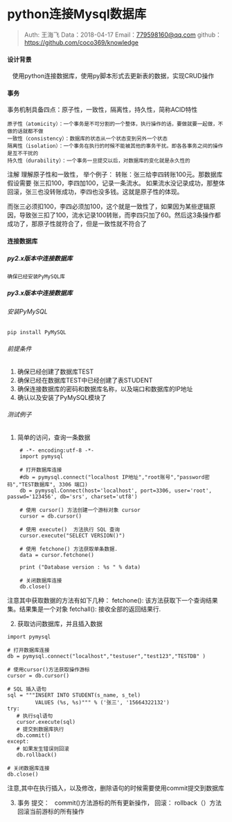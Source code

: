 
# python连接Mysql数据库

>Auth: 王海飞
>Data：2018-04-17
>Email：779598160@qq.com
>github：https://github.com/coco369/knowledge

#### 设计背景
    使用python连接数据库，使用py脚本形式去更新表的数据，实现CRUD操作
#### 事务
事务机制具备四点：原子性，一致性，隔离性，持久性，简称ACID特性

```
原子性（atomicity）：一个事务是不可分割的一个整体，执行操作的话，要做就要一起做，不做的话就都不做
一致性（consistency）：数据库的状态从一个状态变到另外一个状态
隔离性（isolation）：一个事务在执行的时候不能被其他的事务干扰。即各各事务之间的操作是互不干扰的
持久性（durability）：一个事务一旦提交以后，对数据库的变化就是永久性的
```
注解 理解原子性和一致性， 举个例子：
转账：张三给李四转账100元。那数据库假设需要 张三扣100，李四加100，记录一条流水。
如果流水没记录成功，那整体回滚，张三也没转账成功，李四也没多钱。这就是原子性的体现。

而张三必须扣100，李四必须加100，这个就是一致性了，如果因为某些逻辑原因，导致张三扣了100，流水记录100转账，而李四只加了60。然后这3条操作都成功了，那原子性就符合了，但是一致性就不符合了


#### 连接数据库

##### py2.x版本中连接数据库

    确保已经安装PyMySQL库

##### py3.x版本中连接数据库

###### 安装PyMySQL
```
pip install PyMySQL
```

###### 前提条件
1. 确保已经创建了数据库TEST
2. 确保已经在数据库TEST中已经创建了表STUDENT
3. 确保连接数据库的密码和数据库名称，以及端口和数据库的IP地址
4. 确认以及安装了PyMySQL模块了

###### 测试例子

1. 简单的访问，查询一条数据
```
    # -*- encoding:utf-8 -*-
    import pymysql

    # 打开数据库连接
    #db = pymysql.connect("localhost IP地址","root账号","password密码","TEST数据库", 3306 端口)
    db = pymysql.Connect(host='localhost', port=3306, user='root', passwd='123456', db='srs', charset='utf8')
    
    # 使用 cursor() 方法创建一个游标对象 cursor
    cursor = db.cursor()

    # 使用 execute()  方法执行 SQL 查询 
    cursor.execute("SELECT VERSION()")

    # 使用 fetchone() 方法获取单条数据.
    data = cursor.fetchone()

    print ("Database version : %s " % data)

    # 关闭数据库连接
    db.close()

```
注意其中获取数据的方法有如下几种：
fetchone(): 该方法获取下一个查询结果集。结果集是一个对象
fetchall(): 接收全部的返回结果行.

2. 获取访问数据库，并且插入数据

```
import pymysql
 
# 打开数据库连接
db = pymysql.connect("localhost","testuser","test123","TESTDB" )
 
# 使用cursor()方法获取操作游标 
cursor = db.cursor()
 
# SQL 插入语句
sql = """INSERT INTO STUDENT(s_name, s_tel)
         VALUES (%s, %s)""" % ('张三', '15664322132')
try:
   # 执行sql语句
   cursor.execute(sql)
   # 提交到数据库执行
   db.commit()
except:
   # 如果发生错误则回滚
   db.rollback()
 
# 关闭数据库连接
db.close()
```
注意,其中在执行插入，以及修改，删除语句的时候需要使用commit提交到数据库

3. 事务
提交：
    commit()方法游标的所有更新操作，
回滚：
    rollback（）方法回滚当前游标的所有操作
